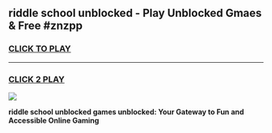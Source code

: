 
## riddle school unblocked - Play Unblocked Gmaes & Free #znzpp
<h3>
<a href="https://news.freeplayer.one?title=riddle_school_unblocked&ref=24F">CLICK TO PLAY</a></h3>
<hr>

<h3>
<a href="https://news.freeplayer.one?title=riddle_school_unblocked&ref=24F">CLICK 2 PLAY</a>
  
</h3>

<a href="https://news.freeplayer.one?title=riddle_school_unblocked&ref=24F/"><img src="https://clearcache.store/games.png"></a>


**riddle school unblocked games unblocked: Your Gateway to Fun and Accessible Online Gaming**
